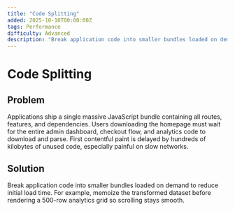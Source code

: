 ```yaml
---
title: "Code Splitting"
added: 2025-10-10T00:00:00Z
tags: Performance
difficulty: Advanced
description: "Break application code into smaller bundles loaded on demand to reduce initial load time."
---
```

# Code Splitting

## Problem

Applications ship a single massive JavaScript bundle containing all routes, features, and dependencies. Users downloading the homepage must wait for the entire admin dashboard, checkout flow, and analytics code to download and parse. First contentful paint is delayed by hundreds of kilobytes of unused code, especially painful on slow networks.

## Solution

Break application code into smaller bundles loaded on demand to reduce initial load time. For example, memoize the transformed dataset before rendering a 500-row analytics grid so scrolling stays smooth.
